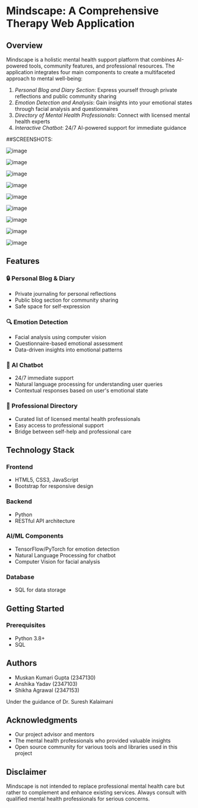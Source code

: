 # Mindscape: A Comprehensive Therapy Web Application

## Overview
Mindscape is a holistic mental health support platform that combines AI-powered tools, community features, and professional resources. The application integrates four main components to create a multifaceted approach to mental well-being:

1. *Personal Blog and Diary Section*: Express yourself through private reflections and public community sharing
2. *Emotion Detection and Analysis*: Gain insights into your emotional states through facial analysis and questionnaires
3. *Directory of Mental Health Professionals*: Connect with licensed mental health experts
4. *Interactive Chatbot*: 24/7 AI-powered support for immediate guidance

##SCREENSHOTS:

![image](https://github.com/user-attachments/assets/6f1f31f3-c3a1-4292-beaa-457aafac644e)

![image](https://github.com/user-attachments/assets/abea5110-c083-493a-a6e5-b2526d3ac1ae)

![image](https://github.com/user-attachments/assets/7bb78c8d-2ce0-4ac9-8f59-3daa58c35647)

![image](https://github.com/user-attachments/assets/ea7dd6a3-45fe-44bb-90f3-db1affd454f8)

![image](https://github.com/user-attachments/assets/40621af5-cac0-4822-8ec6-59cae2c18f9b)

![image](https://github.com/user-attachments/assets/1b50ae0b-0633-49ea-b04e-e7d4a03b687c)

![image](https://github.com/user-attachments/assets/bab87c65-0c1b-43a5-ad9a-e25502d714f4)

![image](https://github.com/user-attachments/assets/b0327438-aa17-4bc9-a879-b9c7ce584b94)

![image](https://github.com/user-attachments/assets/b6844391-6b3a-4c2c-8704-e2eb7ed2821d)


## Features

### 🔒 Personal Blog & Diary
- Private journaling for personal reflections
- Public blog section for community sharing
- Safe space for self-expression

### 🔍 Emotion Detection
- Facial analysis using computer vision
- Questionnaire-based emotional assessment
- Data-driven insights into emotional patterns

### 🤖 AI Chatbot
- 24/7 immediate support
- Natural language processing for understanding user queries
- Contextual responses based on user's emotional state

### 👥 Professional Directory
- Curated list of licensed mental health professionals
- Easy access to professional support
- Bridge between self-help and professional care

## Technology Stack

### Frontend
- HTML5, CSS3, JavaScript
- Bootstrap for responsive design

### Backend
- Python 
- RESTful API architecture

### AI/ML Components
- TensorFlow/PyTorch for emotion detection
- Natural Language Processing for chatbot
- Computer Vision for facial analysis

### Database
- SQL for data storage

## Getting Started

### Prerequisites
- Python 3.8+
- SQL

  

## Authors
- Muskan Kumari Gupta (2347130)
- Anshika Yadav (2347103)
- Shikha Agrawal (2347153)

Under the guidance of Dr. Suresh Kalaimani

## Acknowledgments
- Our project advisor and mentors
- The mental health professionals who provided valuable insights
- Open source community for various tools and libraries used in this project

## Disclaimer
Mindscape is not intended to replace professional mental health care but rather to complement and enhance existing services. Always consult with qualified mental health professionals for serious concerns.






